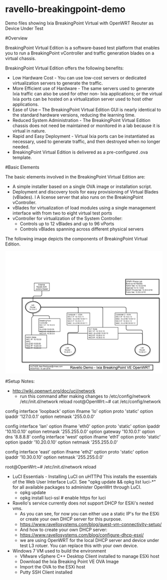 # ravello-breakingpoint-demo
Demo files showing Ixia BreakingPoint Virtual with OpenWRT Reouter as Device Under Test

#Overview
                    
BreakingPoint Virtual Edition is a software-based test platform that enables you to run a BreakingPoint vController and traffic generation blades on a virtual chassis.
                    
BreakingPoint Virtual Edition offers the following benefits:
- Low Hardware Cost - You can use low-cost servers or dedicated virtualization servers to generate the traffic.
- More Efficient use of Hardware - The same servers used to generate Ixia traffic can also be used for other non- Ixia applications; or the virtual Ixia ports can be hosted on a virtualization server used to host other applications.
- Ease of Use – The BreakingPoint Virtual Edition GUI is nearly identical to the standard hardware versions, reducing the learning time.
- Reduced System Administration - The BreakingPoint Virtual Edition chassis does not need be maintained or monitored in a lab because it is virtual in nature.
- Rapid and Easy Deployment - Virtual Ixia ports can be instantiated as necessary, used to generate traffic, and then destroyed when no longer needed.
- BreakingPoint Virtual Edition is delivered as a pre-configured .ova template.    

#Basic Elements

The basic elements involved in the BreakingPoint Virtual Edition are:

- A simple installer based on a single OVA image or installation script.
- Deployment and discovery tools for easy provisioning of Virtual Blades (vBlades). l A license server that also runs on the BreakingPoint vController.
- vBlades for virtualization of load modules using a single management interface with from two to eight virtual test ports
- vController for virtualization of the System Controller:
  - Controls up to 12 vBlades and up to 96 vPorts
  - Controls vBlades spanning across different physical servers
                    
The following image depicts the components of BreakingPoint Virtual Edition.

![alt text](https://raw.githubusercontent.com/ibenrodriguez/ravello-breakingpoint-demo/master/ravello-ixia-bpve-demo.png "Ixia Breaking Point Demo on Ravello Drawing")

#Setup Notes: 

- http://wiki.openwrt.org/doc/uci/network
  - run this command after making changes to /etc/config/network
  /etc/init.d/network reload
  root@OpenWrt:~# cat /etc/config/network

config interface 'loopback'
	option ifname 'lo'
	option proto 'static'
	option ipaddr '127.0.0.1'
	option netmask '255.0.0.0'

config interface 'lan'
	option ifname 'eth0'
	option proto 'static'
	option ipaddr '10.10.0.10'
	option netmask '255.255.0.0'
        option gateway '10.10.0.1'
 	option dns '8.8.8.8'
config interface 'west'
	option ifname 'eth1'
	option proto 'static'
	option ipaddr '10.20.0.10'
	option netmask '255.255.0.0'

config interface 'east'
	option ifname 'eth2'
	option proto 'static'
	option ipaddr '10.30.0.10'
	option netmask '255.255.0.0'


root@OpenWrt:~# /etc/init.d/network reload

- LuCI Essentials - Installing LuCI on uHTTPd
This installs the essentials of the Web User Interface LuCI. See "opkg update && opkg list luci-*" for all available packages to administer OpenWrt through LuCI.
  - opkg update
  - opkg install luci-ssl # enable https for luci
- Ravello's service currently does not support DHCP for ESXi's nested vms.
  - As you can see, for now you can either use a static IP's for the ESXi or create your own DHCP server for this purpose. 
  - https://www.ravellosystems.com/blog/guest-vm-connectivity-setup/
  - And how to create your own DHCP server:
  - https://www.ravellosystems.com/blog/configure-dhcp-esxi/
  - we are using OpenWRT for the local DHCP server and device under test L3 rotuer. You can replace this with your own device.
- Windows 7 VM used to build the environment
  - VMware vSphere C++ Desktop Client installed to manage ESXi host
  - Download the Ixia Breaking Point VE OVA Image
  - Import the OVA to the ESXi host
  - Putty SSH Client installed

